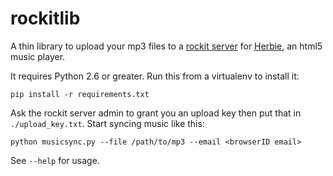 rockitlib
=========

A thin library to upload your mp3 files to a
[rockit server](https://github.com/kumar303/rockit) for
[Herbie](https://github.com/ednapiranha/herbie), an html5 music player.

It requires Python 2.6 or greater.
Run this from a virtualenv to install it:

    pip install -r requirements.txt

Ask the rockit server admin to grant you an upload key then put that in
``./upload_key.txt``.
Start syncing music like this:

    python musicsync.py --file /path/to/mp3 --email <browserID email>

See ``--help`` for usage.

